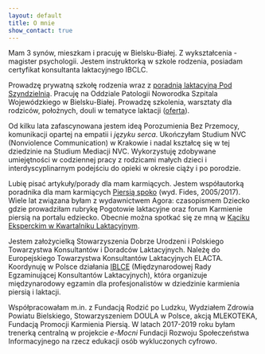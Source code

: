 ```yaml
---
layout: default
title: O mnie
show_contact: true
---
```


Mam 3 synów, mieszkam i pracuję w Bielsku-Białej. Z wykształcenia - magister psychologii. Jestem  instruktorką w szkole rodzenia, posiadam certyfikat konsultanta laktacyjnego  IBCLC. 

Prowadzę prywatną szkołę rodzenia wraz z [poradnią laktacyjną Pod Szyndzielnią](https://www.szkolarodzenia.bielsko.eu/). Pracuję na Oddziale Patologii Noworodka Szpitala Wojewódzkiego w Bielsku-Białej. Prowadzę szkolenia, warsztaty dla rodziców, położnych, douli  w tematyce laktacji ([oferta](/oferta)).

Od kilku lata zafascynowana jestem ideą Porozumienia Bez Przemocy, komunikacji opartej na empatii i _języku serca_. Ukończyłam Studium NVC (Nonviolence Communication) w Krakowie i nadal kształcę  się w tej dziedzinie na Studium Mediacji NVC. Wykorzystuję zdobywane  umiejętności w codziennej pracy z rodzicami małych dzieci i interdyscyplinarnym  podejściu do  opieki w okresie ciąży i po porodzie. 

Lubię pisać artykuły/porady dla mam karmiących. Jestem współautorką poradnika dla mam karmiących [Piersią spoko](/#book) (wyd. Fides, 2005/2017). Wiele lat związana byłam z wydawnictwem Agora: czasopismem Dziecko gdzie prowadziłam rubrykę Pogotowie laktacyjne oraz forum Karmienie piersią na portalu  edziecko. Obecnie można  spotkać się ze mną w [Kąciku Eksperckim w Kwartalniku Laktacyjnym](http://kwartalnik-laktacyjny.pl/kwartalnik-laktacyjny-1-2020/).

Jestem założycielką Stowarzyszenia Dobrze Urodzeni i Polskiego Towarzystwa Konsultantów i Doradców Laktacyjnych. Należę do Europejskiego Towarzystwa Konsultantów Laktacyjnych ELACTA. Koordynuję w Polsce działania [IBLCE](https://iblce.org) (Międzynarodowej Rady Egzaminującej Konsultantów Laktacyjnych), która organizuje międzynarodowy egzamin dla profesjonalistów w dziedzinie karmienia piersią i laktacji. 

Współpracowałam m.in. z Fundacją Rodzić po Ludzku, Wydziałem Zdrowia Powiatu Bielskiego, Stowarzyszeniem DOULA w Polsce, akcją MLEKOTEKA, Fundacją Promocji Karmienia Piersią. W latach 2017-2019 roku byłam trenerką centralną w projekcie _e-Mocni_ Fundacji Rozwoju Społeczeństwa Informacyjnego na rzecz edukacji osób wykluczonych cyfrowo.
